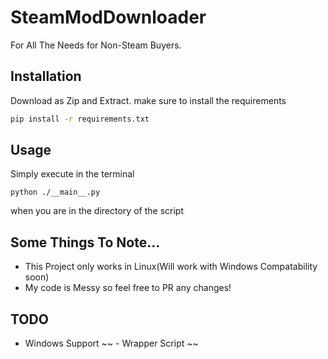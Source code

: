 
# SteamModDownloader
For All The Needs for Non-Steam Buyers.





## Installation

Download as Zip and Extract. make sure to install the requirements

```bash
pip install -r requirements.txt
```

## Usage
Simply execute in the terminal
```
python ./__main__.py
```
when you are in the directory of the script
## Some Things To Note...

- This Project only works in Linux(Will work with Windows Compatability soon)
- My code is Messy so feel free to PR any changes!

## TODO
- Windows Support
~~ - Wrapper Script ~~

